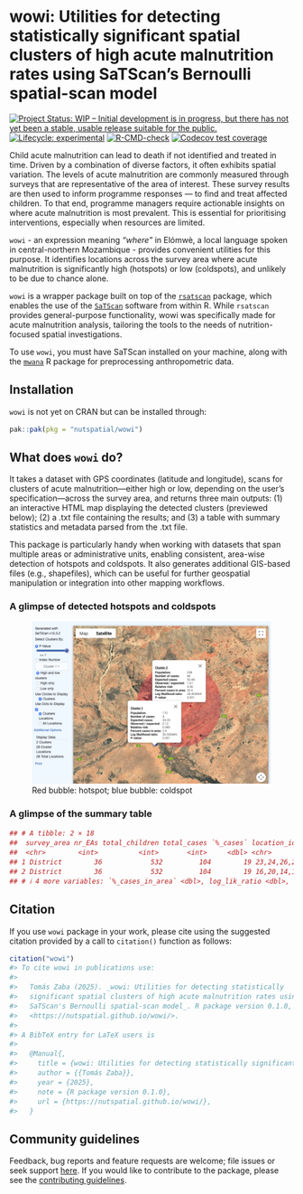 
<!-- README.md is generated from README.Rmd. Please edit that file -->

# wowi: Utilities for detecting statistically significant spatial clusters of high acute malnutrition rates using SaTScan’s Bernoulli spatial-scan model

<!-- badges: start -->  
[![Project Status: WIP – Initial development is in progress, but there
has not yet been a stable, usable release suitable for the
public.](https://www.repostatus.org/badges/latest/wip.svg)](https://www.repostatus.org/#wip)
[![Lifecycle:
experimental](https://img.shields.io/badge/lifecycle-experimental-orange.svg)](https://lifecycle.r-lib.org/articles/stages.html#experimental)
[![R-CMD-check](https://github.com/nutspatial/wowi/actions/workflows/R-CMD-check.yaml/badge.svg)](https://github.com/nutspatial/wowi/actions/workflows/R-CMD-check.yaml)
[![Codecov test
coverage](https://codecov.io/gh/nutspatial/wowi/graph/badge.svg)](https://app.codecov.io/gh/nutspatial/wowi)  
<!-- badges: end -->

Child acute malnutrition can lead to death if not identified and treated
in time. Driven by a combination of diverse factors, it often exhibits
spatial variation. The levels of acute malnutrition are commonly
measured through surveys that are representative of the area of
interest. These survey results are then used to inform programme
responses — to find and treat affected children. To that end, programme
managers require actionable insights on where acute malnutrition is most
prevalent. This is essential for prioritising interventions, especially
when resources are limited.

`wowi` - an expression meaning *“where”* in Elómwè, a local language
spoken in central-northern Mozambique - provides convenient utilities
for this purpose. It identifies locations across the survey area where
acute malnutrition is significantly high (hotspots) or low (coldspots),
and unlikely to be due to chance alone.

`wowi` is a wrapper package built on top of the
[`rsatscan`](https://cran.r-project.org/web/packages/rsatscan/index.html)
package, which enables the use of the
[`SaTScan`](https://www.satscan.org) software from within R. While
`rsatscan` provides general-purpose functionality, wowi was specifically
made for acute malnutrition analysis, tailoring the tools to the needs
of nutrition-focused spatial investigations.

To use `wowi`, you must have SaTScan installed on your machine, along
with the [`mwana`](https://nutriverse.io/mwana/) R package for
preprocessing anthropometric data.

## Installation

`wowi` is not yet on CRAN but can be installed through:

``` r
pak::pak(pkg = "nutspatial/wowi")
```

## What does `wowi` do?

It takes a dataset with GPS coordinates (latitude and longitude), scans
for clusters of acute malnutrition—either high or low, depending on the
user’s specification—across the survey area, and returns three main
outputs: (1) an interactive HTML map displaying the detected clusters
(previewed below); (2) a .txt file containing the results; and (3) a
table with summary statistics and metadata parsed from the .txt file.

This package is particularly handy when working with datasets that span
multiple areas or administrative units, enabling consistent, area-wise
detection of hotspots and coldspots. It also generates additional
GIS-based files (e.g., shapefiles), which can be useful for further
geospatial manipulation or integration into other mapping workflows.

### A glimpse of detected hotspots and coldspots

<figure>
<img src="data-raw/detected-clusters.png"
alt="Red bubble: hotspot; blue bubble: coldspot" />
<figcaption aria-hidden="true">Red bubble: hotspot; blue bubble:
coldspot</figcaption>
</figure>

### A glimpse of the summary table

``` r
## # A tibble: 2 × 18
##  survey_area nr_EAs total_children total_cases `%_cases` location_ids   geo   radius span  children n_cases expected_cases observedExpected relative_risk
##  <chr>        <int>          <int>       <int>     <dbl> <chr>          <chr> <chr>  <chr>    <int>   <int>          <dbl>            <dbl>         <dbl>
## 1 District        36            532         104        19 23,24,26,25,3… 13.6… 1.43 … 1.88…      170       4           33.2             0.12         0.085
## 2 District        36            532         104        19 16,20,14,12,1… 13.8… 26.24… 43.5…      258      84           50.4             1.67         4.46 
## # ℹ 4 more variables: `%_cases_in_area` <dbl>, log_lik_ratio <dbl>, pvalue <dbl>, ipc_amn <chr>
```

## Citation

If you use `wowi` package in your work, please cite using the suggested
citation provided by a call to `citation()` function as follows:

``` r
citation("wowi")
#> To cite wowi in publications use:
#> 
#>   Tomás Zaba (2025). _wowi: Utilities for detecting statistically
#>   significant spatial clusters of high acute malnutrition rates using
#>   SaTScan's Bernoulli spatial-scan model_. R package version 0.1.0,
#>   <https://nutspatial.github.io/wowi/>.
#> 
#> A BibTeX entry for LaTeX users is
#> 
#>   @Manual{,
#>     title = {wowi: Utilities for detecting statistically significant spatial clusters of high acute malnutrition rates using SaTScan's Bernoulli spatial-scan model},
#>     author = {{Tomás Zaba}},
#>     year = {2025},
#>     note = {R package version 0.1.0},
#>     url = {https://nutspatial.github.io/wowi/},
#>   }
```

## Community guidelines

Feedback, bug reports and feature requests are welcome; file issues or
seek support [here](https://github.com/nutspatial/wowi/issues). If you
would like to contribute to the package, please see the [contributing
guidelines](https://nutspatial.github.io/wowi/CONTRIBUTING.html).
